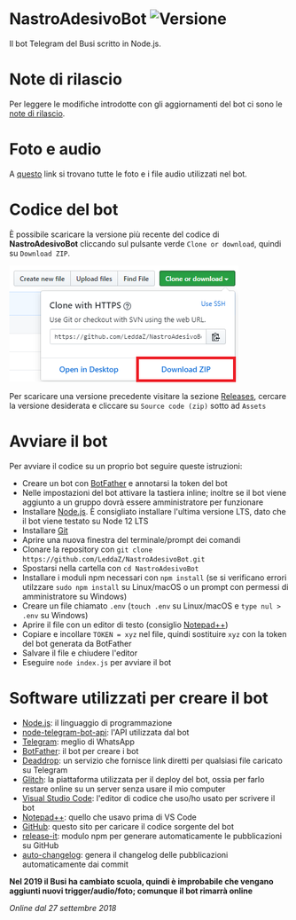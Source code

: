 # NastroAdesivoBot ![Versione](https://img.shields.io/github/v/release/LeddaZ/NastroAdesivoBot?color=%23005000&label=Versione)
Il bot Telegram del Busi scritto in Node.js.

# Note di rilascio
Per leggere le modifiche introdotte con gli aggiornamenti del bot ci sono le [note di rilascio](https://github.com/LeddaZ/NastroAdesivoBot/blob/master/note.md).

# Foto e audio
A [questo](https://github.com/LeddaZ/NastroAdesivoBot/blob/master/link.txt) link si trovano tutte le foto e i file audio utilizzati nel bot.

# Codice del bot
È possibile scaricare la versione più recente del codice di **NastroAdesivoBot** cliccando sul pulsante verde `Clone or download`, quindi su `Download ZIP`.

![Codice](https://github.com/LeddaZ/NastroAdesivoBot/blob/master/codice.png)

Per scaricare una versione precedente visitare la sezione [Releases](https://github.com/LeddaZ/NastroAdesivoBot/releases), cercare la versione desiderata e cliccare su `Source code (zip)` sotto ad `Assets`

# Avviare il bot
Per avviare il codice su un proprio bot seguire queste istruzioni:
- Creare un bot con [BotFather](https://t.me/BotFather) e annotarsi la token del bot
- Nelle impostazioni del bot attivare la tastiera inline; inoltre se il bot viene aggiunto a un gruppo dovrà essere amministratore per funzionare
- Installare [Node.js](https://nodejs.org/it/). È consigliato installare l'ultima versione LTS, dato che il bot viene testato su Node 12 LTS
- Installare [Git](https://git-scm.com/)
- Aprire una nuova finestra del terminale/prompt dei comandi
- Clonare la repository con `git clone https://github.com/LeddaZ/NastroAdesivoBot.git`
- Spostarsi nella cartella con `cd NastroAdesivoBot`
- Installare i moduli npm necessari con `npm install` (se si verificano errori utilzzare `sudo npm install` su Linux/macOS o un prompt con permessi di amministratore su Windows)
- Creare un file chiamato `.env` (`touch .env` su Linux/macOS e `type nul > .env` su Windows)
- Aprire il file con un editor di testo (consiglio [Notepad++](https://notepad-plus-plus.org/))
- Copiare e incollare `TOKEN = xyz` nel file, quindi sostituire `xyz` con la token del bot generata da BotFather
- Salvare il file e chiudere l'editor
- Eseguire `node index.js` per avviare il bot

# Software utilizzati per creare il bot
- [Node.js](https://nodejs.org/it/): il linguaggio di programmazione
- [node-telegram-bot-api](https://github.com/yagop/node-telegram-bot-api): l'API utilizzata dal bot
- [Telegram](https://telegram.org/): meglio di WhatsApp
- [BotFather](https://t.me/BotFather): il bot per creare i bot
- [Deaddrop](https://t.me/dead_drop_bot): un servizio che fornisce link diretti per qualsiasi file caricato su Telegram
- [Glitch](https://glitch.com/): la piattaforma utilizzata per il deploy del bot, ossia per farlo restare online su un server senza usare il mio computer
- [Visual Studio Code](https://code.visualstudio.com/): l'editor di codice che uso/ho usato per scrivere il bot
- [Notepad++](https://notepad-plus-plus.org/): quello che usavo prima di VS Code
- [GitHub](https://github.com/): questo sito per caricare il codice sorgente del bot
- [release-it](https://github.com/release-it/release-it): modulo npm per generare automaticamente le pubblicazioni su GitHub
- [auto-changelog](https://github.com/CookPete/auto-changelog): genera il changelog delle pubblicazioni automaticamente dai commit

**Nel 2019 il Busi ha cambiato scuola, quindi è improbabile che vengano aggiunti nuovi trigger/audio/foto; comunque il bot rimarrà online**

_Online dal 27 settembre 2018_
